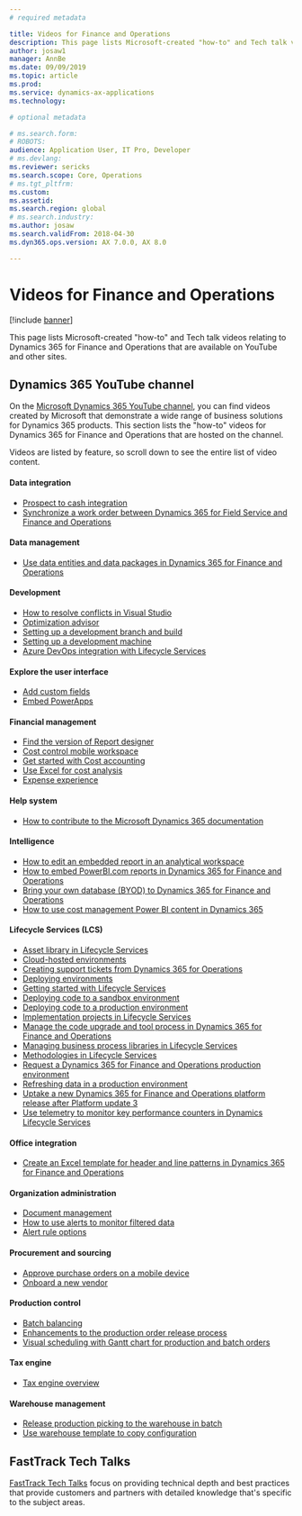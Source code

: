 ```yaml
---
# required metadata

title: Videos for Finance and Operations
description: This page lists Microsoft-created "how-to" and Tech talk videos relating to Dynamics 365 for Finance and Operations that are available on YouTube and other sites.
author: josaw1
manager: AnnBe
ms.date: 09/09/2019
ms.topic: article
ms.prod: 
ms.service: dynamics-ax-applications
ms.technology: 

# optional metadata

# ms.search.form: 
# ROBOTS: 
audience: Application User, IT Pro, Developer
# ms.devlang: 
ms.reviewer: sericks
ms.search.scope: Core, Operations
# ms.tgt_pltfrm: 
ms.custom: 
ms.assetid: 
ms.search.region: global
# ms.search.industry: 
ms.author: josaw
ms.search.validFrom: 2018-04-30
ms.dyn365.ops.version: AX 7.0.0, AX 8.0

---
```


# Videos for Finance and Operations

[!include [banner](../includes/banner.md)]

This page lists Microsoft-created "how-to" and Tech talk videos relating to Dynamics 365 for Finance and Operations that are available on YouTube and other sites.

## Dynamics 365 YouTube channel

On the [Microsoft Dynamics 365 YouTube channel](https://www.youtube.com/channel/UCJGCg4rB3QSs8y_1FquelBQ), you can find videos created by Microsoft that demonstrate a wide range of business solutions for Dynamics 365 products. This section lists the "how-to" videos for Dynamics 365 for Finance and Operations that are hosted on the channel.

Videos are listed by feature, so scroll down to see the entire list of video content.

#### Data integration

- [Prospect to cash integration](https://youtu.be/AVV9x5x-XCg)
- [Synchronize a work order between Dynamics 365 for Field Service and Finance and Operations](https://www.youtube.com/watch?v=46ylO7raZAo&feature=youtu.be)

#### Data management

- [Use data entities and data packages in Dynamics 365 for Finance and Operations](https://www.youtube.com/watch?v=UCyzbA41j8g&feature=youtu.be)

#### Development

- [How to resolve conflicts in Visual Studio](https://youtu.be/4rxO0zUN2zU)
- [Optimization advisor](https://www.youtube.com/watch?v=MRsAzgFCUSQ&t=4s)
- [Setting up a development branch and build](https://www.youtube.com/watch?v=qXLd-NMx9OY)
- [Setting up a development machine](https://www.youtube.com/watch?v=cqp9MetfiyM)
- [Azure DevOps integration with Lifecycle Services](https://www.youtube.com/watch?v=0QyyyUp1zHQ&t=1s)

#### Explore the user interface

- [Add custom fields](https://www.youtube.com/watch?v=gWSGZI9Vtnc)
- [Embed PowerApps](https://www.youtube.com/watch?v=x3qyA1bH-NY)

#### Financial management

- [Find the version of Report designer](https://www.youtube.com/embed/icfA5Q3kp4w)
- [Cost control mobile workspace](https://youtu.be/imsuTg8rUVk)
- [Get started with Cost accounting](https://youtu.be/1pUDtJQZ8FU)
- [Use Excel for cost analysis](https://youtu.be/-HKHYdClvx8)
- [Expense experience](https://youtu.be/Ocy-MsTvEE0)

#### Help system

- [How to contribute to the Microsoft Dynamics 365 documentation](https://youtu.be/m5djioozRbg)

#### Intelligence

- [How to edit an embedded report in an analytical workspace](https://youtu.be/_8WlwmSggcQ)
- [How to embed PowerBI.com reports in Dynamics 365 for Finance and Operations](https://youtu.be/gGWuNJDoi-M)
- [Bring your own database (BYOD) to Dynamics 365 for Finance and Operations](https://www.youtube.com/watch?v=-MaxtBJu2_o&feature=youtu.be)
- [How to use cost management Power BI content in Dynamics 365](https://www.youtube.com/watch?v=5jWHnM_C7WM&feature=youtu.be)

#### Lifecycle Services (LCS)

- [Asset library in Lifecycle Services](https://www.youtube.com/watch?v=z-2xMRa1nOs)
- [Cloud-hosted environments](https://www.youtube.com/watch?v=igjVt1lbyLQ&t=17s)
- [Creating support tickets from Dynamics 365 for Operations](https://www.youtube.com/watch?v=avENUYBTBlA&t=2s)
- [Deploying environments](https://www.youtube.com/watch?v=FUROjGuhQEA&t=68s)
- [Getting started with Lifecycle Services](https://www.youtube.com/watch?v=qLBjKAPaqN4&t=24s)
- [Deploying code to a sandbox environment](https://www.youtube.com/watch?v=5azLeOO078k)
- [Deploying code to a production environment](https://www.youtube.com/watch?v=ogXo-saZkmE&t=2s)
- [Implementation projects in Lifecycle Services](https://www.youtube.com/watch?v=V1vVOgcTuw4&t=18s)
- [Manage the code upgrade and tool process in Dynamics 365 for Finance and Operations](https://www.youtube.com/watch?v=M-AtR6ocYM8&feature=youtu.be)
- [Managing business process libraries in Lifecycle Services](https://www.youtube.com/watch?v=S5msxj-2-x0)
- [Methodologies in Lifecycle Services](https://www.youtube.com/watch?v=YRMJ15DvgZ8)
- [Request a Dynamics 365 for Finance and Operations production environment](https://www.youtube.com/watch?v=5j1GapLr3MY&feature=youtu.be)
- [Refreshing data in a production environment](https://www.youtube.com/watch?v=VCd5SgkYPTw)
- [Uptake a new Dynamics 365 for Finance and Operations platform release after Platform update 3](https://www.youtube.com/watch?v=nkiKP2Au6OQ&feature=youtu.be)
- [Use telemetry to monitor key performance counters in Dynamics Lifecycle Services](https://www.youtube.com/watch?v=18u6SC8GeFY&feature=youtu.be)

#### Office integration

- [Create an Excel template for header and line patterns in Dynamics 365 for Finance and Operations](https://www.youtube.com/watch?v=RTicLb-6dbI&feature=youtu.be)

#### Organization administration

- [Document management](https://www.youtube.com/watch?v=p4rl1CkiLN4&feature=youtu.be)
- [How to use alerts to monitor filtered data](https://youtu.be/ZYKMcv6kl9s)
- [Alert rule options](https://youtu.be/cpzimwOjicM)

#### Procurement and sourcing

- [Approve purchase orders on a mobile device](https://youtu.be/gZ-gOlJe7H8)
- [Onboard a new vendor](https://www.youtube.com/watch?v=0KUc3AGaTKk&feature=youtu.be)

#### Production control

- [Batch balancing](https://www.youtube.com/watch?v=4SNLWsU9KyI&feature=youtu.be)
- [Enhancements to the production order release process](https://www.youtube.com/watch?v=Rm3ojAz6Zu0&feature=youtu.be)
- [Visual scheduling with Gantt chart for production and batch orders](https://youtu.be/BtbuShkGj4I)

#### Tax engine

- [Tax engine overview](https://www.youtube.com/watch?v=jAFpEBOtNWI&feature=youtu.be)

#### Warehouse management

- [Release production picking to the warehouse in batch](https://youtu.be/8urAJn50dQ8)
- [Use warehouse template to copy configuration](https://www.youtube.com/watch?v=K2WIfFlqJYs&feature=youtu.be)

## FastTrack Tech Talks

[FastTrack Tech Talks](https://community.dynamics.com/365/b/techtalks?c=Finance%20and%20Operations) focus on providing technical depth and best practices that provide customers and partners with detailed knowledge that's specific to the subject areas.

